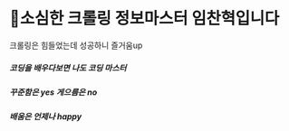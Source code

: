 <h1>🙂소심한 크롤링 정보마스터 임찬혁입니다</h1>

 크롤링은 힘들었는데 성공하니 즐거움up 

 <h5>코딩을 배우다보면 나도 코딩 마스터 </h5>

 <h5>꾸준함은 yes  게으름은 no </h5>

<h5> 배움은 언제나 happy  </h5>

